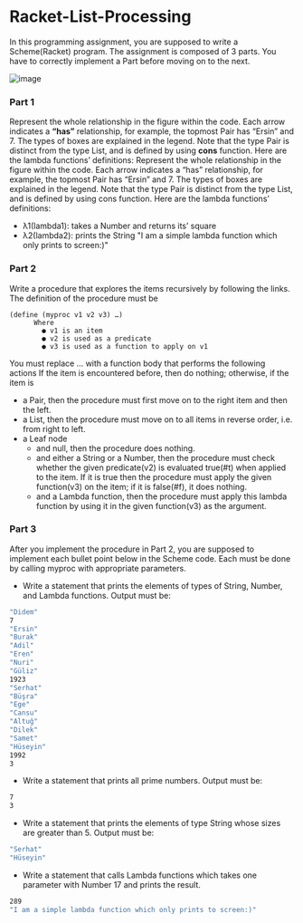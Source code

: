 # Racket-List-Processing
In this programming assignment, you are supposed to write a Scheme(Racket) program. The
assignment is composed of 3 parts. You have to correctly implement a Part before moving on to
the next.

![image](https://github.com/hybtli/Racket-List-Processing/assets/102618972/eaf1233f-971c-467e-b1a6-7e652c1d70df)

### Part 1

Represent the whole relationship in the figure within the code. Each arrow indicates a **“has”**
relationship, for example, the topmost Pair has “Ersin” and 7. The types of boxes are explained
in the legend. Note that the type Pair is distinct from the type List, and is defined by using **cons**
function. Here are the lambda functions’ definitions:
Represent the whole relationship in the figure within the code. Each arrow indicates a “has”
relationship, for example, the topmost Pair has “Ersin” and 7. The types of boxes are explained
in the legend. Note that the type Pair is distinct from the type List, and is defined by using cons
function. Here are the lambda functions’ definitions:
- λ1(lambda1): takes a Number and returns its’ square
- λ2(lambda2): prints the String "I am a simple lambda function which only prints to screen:)"
      
### Part 2
Write a procedure that explores the items recursively by following the links. The definition of the
procedure must be

```Racket
(define (myproc v1 v2 v3) …)
      Where
        ● v1 is an item
        ● v2 is used as a predicate
        ● v3 is used as a function to apply on v1
```

You must replace … with a function body that performs the following actions
If the item is encountered before, then do nothing; otherwise, if the item is
- a Pair, then the procedure must first move on to the right item and then the left.
- a List, then the procedure must move on to all items in reverse order, i.e. from right to
    left.
- a Leaf node
  - and null, then the procedure does nothing.
  - and either a String or a Number, then the procedure must check whether the
  given predicate(v2) is evaluated true(#t) when applied to the item. If it is true then
  the procedure must apply the given function(v3) on the item; if it is false(#f), it
  does nothing.
  - and a Lambda function, then the procedure must apply this lambda function by
  using it in the given function(v3) as the argument.

### Part 3
After you implement the procedure in Part 2, you are supposed to implement each bullet point
below in the Scheme code. Each must be done by calling myproc with appropriate parameters.

- Write a statement that prints the elements of types of String, Number, and Lambda
functions. Output must be:

```Bash
"Didem"
7
"Ersin"
"Burak"
"Adil"
"Eren"
"Nuri"
"Güliz"
1923
"Serhat"
"Büşra"
"Ege"
"Cansu"
"Altuğ"
"Dilek"
"Samet"
"Hüseyin"
1992
3
```
- Write a statement that prints all prime numbers. Output must be:
```Bash
7
3
```
- Write a statement that prints the elements of type String whose sizes are greater than 5.
Output must be:
```Bash
"Serhat"
"Hüseyin"
```
- Write a statement that calls Lambda functions which takes one parameter with Number
17 and prints the result.
```Bash
289
"I am a simple lambda function which only prints to screen:)"
```
